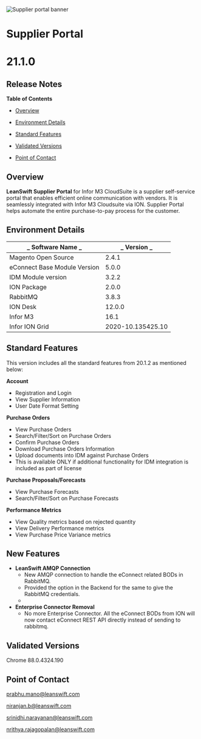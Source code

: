 ![Supplier portal banner](../../../../images/banner-supplier-portal.jpg)

# **Supplier Portal**

# **21.1.0**

## **Release Notes**

**Table of Contents**

- [Overview](#overview)

- [Environment Details](#environment-details)

- [Standard Features](#standard-features)

- [Validated Versions](#validated-versions)

- [Point of Contact](#point-of-contact)

## **Overview**

**LeanSwift Supplier Portal** for Infor M3 CloudSuite is a supplier self-service portal that enables efficient online communication with vendors. It is seamlessly integrated with Infor M3 Cloudsuite via ION. Supplier Portal helps automate the entire purchase-to-pay process for the customer.

## **Environment Details**

| _ **Software Name** _ | _ **Version** _ |
| --- | --- |
| Magento Open Source | 2.4.1 |
| eConnect Base Module Version | 5.0.0 |
| IDM Module version | 3.2.2 |
| ION Package | 2.0.0|
| RabbitMQ | 3.8.3 |
| ION Desk | 12.0.0 |
| Infor M3 | 16.1 |
| Infor ION Grid | 2020-10.135425.10 |



## **Standard Features**

This version includes all the standard features from 20.1.2 as mentioned below:

**Account**
  - Registration and Login
  - View Supplier Information
  - User Date Format Setting

**Purchase Orders**
  - View Purchase Orders
  - Search/Filter/Sort on Purchase Orders
  - Confirm Purchase Orders 
  - Download Purchase Orders Information
  - Upload documents into IDM against Purchase Orders
  - This is available ONLY if additional functionality for IDM integration is included as part of license
  
**Purchase Proposals/Forecasts**
  - View Purchase Forecasts
  - Search/Filter/Sort on Purchase Forecasts
  
**Performance Metrics**
  - View Quality metrics based on rejected quantity
  - View Delivery Performance metrics
  - View Purchase Price Variance metrics

## **New Features**

- **LeanSwift AMQP Connection**
  - New AMQP connection to handle the eConnect related BODs in RabbitMQ.
  - Provided the option in the Backend for the same to give the RabbitMQ credentials.
  - 
- **Enterprise Connector Removal**
  - No more Enterprise Connector. All the eConnect BODs from ION will now contact eConnect REST API directly instead of sending to rabbitmq.
  

## **Validated Versions**

 Chrome 88.0.4324.190


## **Point of Contact**

[prabhu.mano@leanswift.com](mailto:prabhu.mano@leanswift.com)

[niranjan.b@leanswift.com](mailto:niranjan.b@leanswift.com)

[srinidhi.narayanan@leanswift.com](mailto:srinidhi.narayanan@leanswift.com)

[nrithya.rajagopalan@leanswift.com](mailto:nrithya.rajagopalan@leanswift.com)
